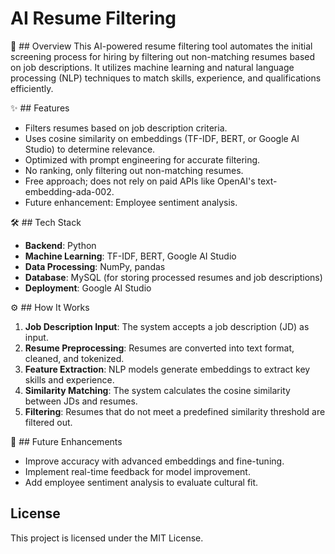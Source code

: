 # AI Resume Filtering

📌 ## Overview
This AI-powered resume filtering tool automates the initial screening process for hiring by filtering out non-matching resumes based on job descriptions. It utilizes machine learning and natural language processing (NLP) techniques to match skills, experience, and qualifications efficiently.

✨ ## Features
- Filters resumes based on job description criteria.
- Uses cosine similarity on embeddings (TF-IDF, BERT, or Google AI Studio) to determine relevance.
- Optimized with prompt engineering for accurate filtering.
- No ranking, only filtering out non-matching resumes.
- Free approach; does not rely on paid APIs like OpenAI's text-embedding-ada-002.
- Future enhancement: Employee sentiment analysis.

🛠 ## Tech Stack
- **Backend**: Python
- **Machine Learning**: TF-IDF, BERT, Google AI Studio
- **Data Processing**: NumPy, pandas
- **Database**: MySQL (for storing processed resumes and job descriptions)
- **Deployment**:  Google AI Studio

⚙️ ## How It Works
1. **Job Description Input**: The system accepts a job description (JD) as input.
2. **Resume Preprocessing**: Resumes are converted into text format, cleaned, and tokenized.
3. **Feature Extraction**: NLP models generate embeddings to extract key skills and experience.
4. **Similarity Matching**: The system calculates the cosine similarity between JDs and resumes.
5. **Filtering**: Resumes that do not meet a predefined similarity threshold are filtered out.

🔮 ## Future Enhancements
- Improve accuracy with advanced embeddings and fine-tuning.
- Implement real-time feedback for model improvement.
- Add employee sentiment analysis to evaluate cultural fit.

## License
This project is licensed under the MIT License.


